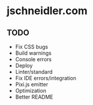 # jschneidler.com

## TODO
* Fix CSS bugs
* Build warnings
* Console errors
* Deploy
* Linter/standard
* Fix IDE errors/integration
* Pixi.js emitter
* Optimization
* Better README